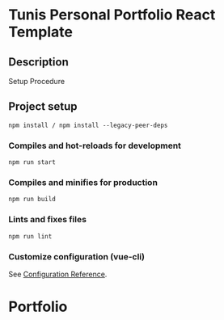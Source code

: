 # Tunis Personal Portfolio React Template

## Description

Setup Procedure

## Project setup

```
npm install / npm install --legacy-peer-deps
```

### Compiles and hot-reloads for development

```
npm run start
```

### Compiles and minifies for production

```
npm run build
```

### Lints and fixes files

```
npm run lint
```

### Customize configuration (vue-cli)

See [Configuration Reference](https://cli.vuejs.org/config/).
# Portfolio
